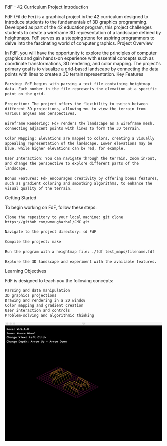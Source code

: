 FdF - 42 Curriculum Project
Introduction

FdF (Fil de Fer) is a graphical project in the 42 curriculum designed to introduce students to the fundamentals of 3D graphics programming. Developed as part of the 42 education program, this project challenges students to create a wireframe 3D representation of a landscape defined by heightmaps. FdF serves as a stepping stone for aspiring programmers to delve into the fascinating world of computer graphics.
Project Overview

In FdF, you will have the opportunity to explore the principles of computer graphics and gain hands-on experience with essential concepts such as coordinate transformations, 3D rendering, and color mapping. The project's primary goal is to visualize a grid-based landscape by connecting the data points with lines to create a 3D terrain representation.
Key Features

    Parsing: FdF begins with parsing a text file containing heightmap data. Each number in the file represents the elevation at a specific point on the grid.

    Projection: The project offers the flexibility to switch between different 3D projections, allowing you to view the terrain from various angles and perspectives.

    Wireframe Rendering: FdF renders the landscape as a wireframe mesh, connecting adjacent points with lines to form the 3D terrain.

    Color Mapping: Elevations are mapped to colors, creating a visually appealing representation of the landscape. Lower elevations may be blue, while higher elevations can be red, for example.

    User Interaction: You can navigate through the terrain, zoom in/out, and change the perspective to explore different parts of the landscape.

    Bonus Features: FdF encourages creativity by offering bonus features, such as gradient coloring and smoothing algorithms, to enhance the visual quality of the terrain.

Getting Started

To begin working on FdF, follow these steps:

    Clone the repository to your local machine: git clone https://github.com/wmougharbel/FdF.git

    Navigate to the project directory: cd FdF

    Compile the project: make

    Run the program with a heightmap file: ./fdf test_maps/filename.fdf

    Explore the 3D landscape and experiment with the available features.

Learning Objectives

FdF is designed to teach you the following concepts:

    Parsing and data manipulation
    3D graphics projections
    Drawing and rendering in a 2D window
    Color mapping and gradient creation
    User interaction and controls
    Problem-solving and algorithmic thinking


![Screenshot](screenshot_fdf.png)